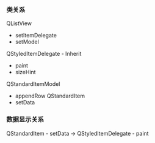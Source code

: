 ### 类关系

QListView
 - setItemDelegate
 - setModel
 
QStyledItemDelegate - Inherit
 - paint
 - sizeHint
 
QStandardItemModel
 - appendRow
QStandardItem
 - setData
 
 ### 数据显示关系
 QStandardItem - setData  ->  QStyledItemDelegate - paint
